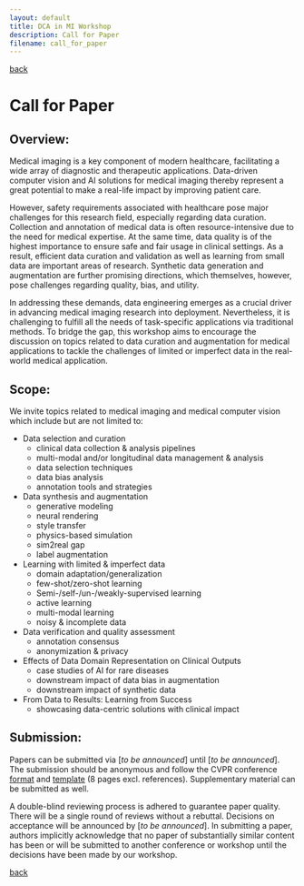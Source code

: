 ```yaml
---
layout: default
title: DCA in MI Workshop
description: Call for Paper
filename: call_for_paper
---
```


[back](./)

# Call for Paper

## Overview:
Medical imaging is a key component of modern healthcare, facilitating a wide array of diagnostic and therapeutic applications. Data-driven computer vision and  AI solutions for medical imaging thereby represent a great potential to make a real-life impact by improving patient care.

However, safety requirements associated with healthcare pose major challenges for this research field, especially regarding data curation. Collection and annotation of medical data is often resource-intensive due to the need for medical expertise. At the same time, data quality is of the highest importance to ensure safe and fair usage in clinical settings. As a result, efficient data curation and validation as well as learning from small data are important areas of research. Synthetic data generation and augmentation are further promising directions, which themselves, however, pose challenges regarding quality, bias, and utility.

In addressing these demands, data engineering emerges as a crucial driver in advancing medical imaging research into deployment. Nevertheless, it is challenging to fulfill all the needs of task-specific applications via traditional methods. To bridge the gap, this workshop aims to encourage the discussion on topics related to  data curation and augmentation for medical applications to tackle the challenges of limited or imperfect data in the real-world medical application.

## Scope:

We invite topics related to medical imaging and medical computer vision which include but are not limited to:
- Data selection and curation
  - clinical data collection & analysis pipelines
  - multi-modal and/or longitudinal data management & analysis
  - data selection techniques
  - data bias analysis
  - annotation tools and strategies
- Data synthesis and augmentation
  - generative modeling
  - neural rendering
  - style transfer
  - physics-based simulation
  - sim2real gap
  - label augmentation
- Learning with limited & imperfect data
  - domain adaptation/generalization
  - few-shot/zero-shot learning
  - Semi-/self-/un-/weakly-supervised learning
  - active learning
  - multi-modal learning
  - noisy & incomplete data
- Data verification and quality assessment
  - annotation consensus
  - anonymization & privacy
- Effects of Data Domain Representation on Clinical Outputs
  - case studies of AI for rare diseases
  - downstream impact of data bias in augmentation
  - downstream impact of synthetic data
- From Data to Results: Learning from Success
  - showcasing data-centric solutions with clinical impact

## Submission:

Papers can be submitted via [_to be announced_] until [_to be announced_]. The submission should be anonymous and follow the CVPR conference [format](https://cvpr.thecvf.com/Conferences/2024/AuthorGuidelines) and [template](https://github.com/cvpr-org/author-kit/releases) (8 pages excl. references). Supplementary material can be submitted as well.

A double-blind reviewing process is adhered to guarantee paper quality. There will be a single round of reviews without a rebuttal. Decisions on acceptance will be announced by [_to be announced_]. In submitting a paper, authors implicitly acknowledge that no paper of substantially similar content has been or will be submitted to another conference or workshop until the decisions have been made by our workshop.

[back](./)
